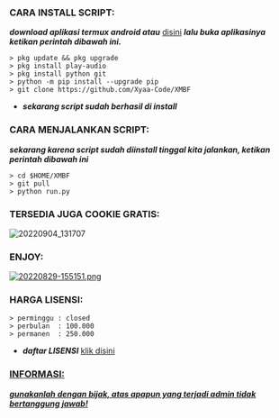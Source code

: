 <h3 align="left">CARA INSTALL SCRIPT:</h3>

***download aplikasi termux android atau*** <a href="https://f-droid.org/en/packages/com.termux/">disini</a> ***lalu buka aplikasinya ketikan perintah dibawah ini.***

    > pkg update && pkg upgrade
    > pkg install play-audio
    > pkg install python git
    > python -m pip install --upgrade pip
    > git clone https://github.com/Xyaa-Code/XMBF

- ***sekarang script sudah berhasil di install***

<h3 align="left">CARA MENJALANKAN SCRIPT:</h3>

***sekarang karena script sudah diinstall tinggal kita jalankan, ketikan perintah dibawah ini***

    > cd $HOME/XMBF              
    > git pull       
    > python run.py

<h3 align="left">TERSEDIA JUGA COOKIE GRATIS:</h3>

![20220904_131707](https://user-images.githubusercontent.com/109187416/188300313-d2cd56e7-ebd9-4a6f-9d6a-78725ed001cf.png)



<h3 align="left">ENJOY:</h3>

[![20220829-155151.png](https://i.postimg.cc/QM8wk1tF/20220829-155151.png)](https://postimg.cc/nXW3nsqx)

<h3 align="left">HARGA LISENSI:</h3>

    > perminggu : closed
    > perbulan  : 100.000
    > permanen  : 250.000

- ***daftar LISENSI*** <a href="https://wa.me/+6281227172283">klik disini</h3>

<h3 align="left">INFORMASI:</h3>

***gunakanlah dengan bijak, atas apapun yang terjadi admin tidak bertanggung jawab!***
